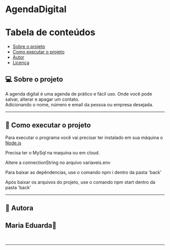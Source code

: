 # AgendaDigital


Tabela de conteúdos
=================
<!--ts-->
   * [Sobre o projeto](#-sobre-o-projeto)
   * [Como executar o projeto](#-como-executar-o-projeto)
   * [Autor](#-autor)
   * [Licença](#-licença)
<!--te--> 
 
## 💻 Sobre o projeto

A agenda digital é uma agenda de prático e fácil uso. Onde você pode salvar, alterar e apagar um contato. 
<br> Adicionando o nome, número e email da pessoa ou empresa desejada. </br> 

---

## 🚀 Como executar o projeto

Para executar o programa você vai precisar ter instalado em sua máquina o <a href=https://nodejs.org/en/>Node.js</a> 

Precisa ter o MySql na maquina ou em cloud.

Altere a connectionString no arquivo variaveis.env

Para baixar as depêndencias, use o comando npm i dentro da pasta 'back'

Após baixar os arquivos do projeto, use o comando npm start dentro da pasta 'back' 


 


---

## 🦸 Autora
 <h2>Maria Eduarda🚀</h2>
 <br />

---
